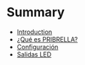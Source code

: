 # Summary

* [Introduction](README.md)
* [¿Qué es PRIBRELLA?](chapter1.md)
* [Configuración](scratch-y-gpio.md)
* [Salidas LED](salidas-pibrella.md)

